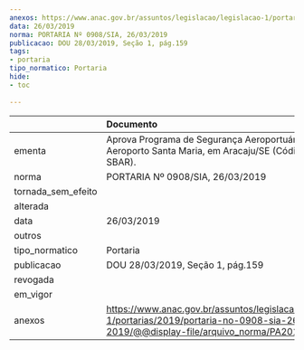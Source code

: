 ```yaml
---
anexos: https://www.anac.gov.br/assuntos/legislacao/legislacao-1/portarias/2019/portaria-no-0908-sia-26-03-2019/@@display-file/arquivo_norma/PA2019-0908.pdf
data: 26/03/2019
norma: PORTARIA Nº 0908/SIA, 26/03/2019
publicacao: DOU 28/03/2019, Seção 1, pág.159
tags:
- portaria
tipo_normatico: Portaria
hide: 
- toc 
 
---
```


|                    | Documento                                                                                                                                            |
|:-------------------|:-----------------------------------------------------------------------------------------------------------------------------------------------------|
| ementa             | Aprova Programa de Segurança Aeroportuária do Aeroporto Santa Maria, em Aracaju/SE (Código OACI: SBAR).                                              |
| norma              | PORTARIA Nº 0908/SIA, 26/03/2019                                                                                                                     |
| tornada_sem_efeito |                                                                                                                                                      |
| alterada           |                                                                                                                                                      |
| data               | 26/03/2019                                                                                                                                           |
| outros             |                                                                                                                                                      |
| tipo_normatico     | Portaria                                                                                                                                             |
| publicacao         | DOU 28/03/2019, Seção 1, pág.159                                                                                                                     |
| revogada           |                                                                                                                                                      |
| em_vigor           |                                                                                                                                                      |
| anexos             | https://www.anac.gov.br/assuntos/legislacao/legislacao-1/portarias/2019/portaria-no-0908-sia-26-03-2019/@@display-file/arquivo_norma/PA2019-0908.pdf |